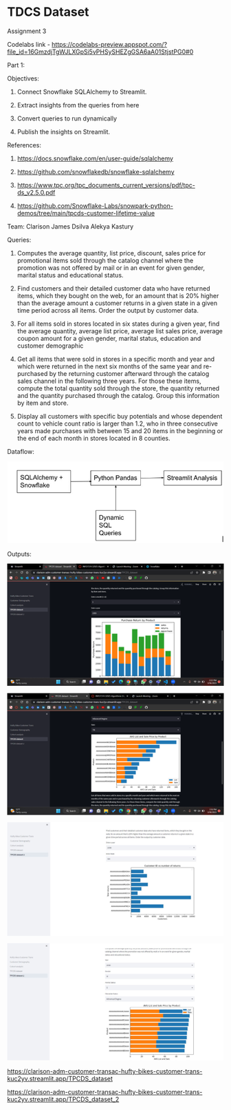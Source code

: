 # TDCS Dataset 

Assignment 3

Codelabs link - https://codelabs-preview.appspot.com/?file_id=16GmzdjTgWJLXGpSi5vPHSySHEZgGSA6aA01StjstPG0#0

Part 1:

Objectives:

1. Connect Snowflake SQLAlchemy to Streamlit.

2. Extract insights from the queries from here

3. Convert queries to run dynamically

4. Publish the insights on Streamlit.

References:

1. https://docs.snowflake.com/en/user-guide/sqlalchemy

2. https://github.com/snowflakedb/snowflake-sqlalchemy

3. https://www.tpc.org/tpc_documents_current_versions/pdf/tpc-ds_v2.5.0.pdf

4. https://github.com/Snowflake-Labs/snowpark-python-demos/tree/main/tpcds-customer-lifetime-value

Team:
Clarison James Dsilva
Alekya Kastury

Queries: 

1. Computes the average quantity, list price, discount, sales price for promotional items sold through the catalog channel where the promotion was not offered by mail or in an event for given gender, marital status and educational status.


2. Find customers and their detailed customer data who have returned items, which they bought on the web, for an amount that is 20% higher than the average amount a customer returns in a given state in a given time period across all items. Order the output by customer data.


3. For all items sold in stores located in six states during a given year, find the average quantity, average list price, average list sales price, average coupon amount for a given gender, marital status, education and customer demographic


4. Get all items that were sold in stores in a specific month and year and which were returned in the next six months of the same year and re-purchased by the returning customer afterward through the catalog sales channel in the following three years. For those these items, compute the total quantity sold through the store, the quantity returned and the quantity purchased through the catalog. Group this information by item and store.


5. Display all customers with specific buy potentials and whose dependent count to vehicle count ratio is larger than 1.2, who in three consecutive years made purchases with between 15 and 20 items in the beginning or the end of each month in stores located in 8 counties.

Dataflow:

![alt text](https://github.com/Clarison/ADM_Customer_Transactions/blob/main/photos/ss5.JPG)



Outputs:

![alt text](https://github.com/Clarison/ADM_Customer_Transactions/blob/main/photos/MicrosoftTeams-image%20(1).png)

![alt text](https://github.com/Clarison/ADM_Customer_Transactions/blob/main/photos/MicrosoftTeams-image.png)

![alt text](https://github.com/Clarison/ADM_Customer_Transactions/blob/main/photos/ss3.JPG)

![alt text](https://github.com/Clarison/ADM_Customer_Transactions/blob/main/photos/ss4.JPG)


https://clarison-adm-customer-transac-hufty-bikes-customer-trans-kuc2yv.streamlit.app/TPCDS_dataset

https://clarison-adm-customer-transac-hufty-bikes-customer-trans-kuc2yv.streamlit.app/TPCDS_dataset_2


